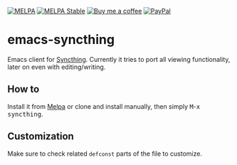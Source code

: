 [![MELPA][melpa-badge]][melpa-package]
[![MELPA Stable][melpa-stable-badge]][melpa-stable-package]
[![Buy me a coffee][bmc-badge]][bmc-link]
[![PayPal][ppl-badge]][ppl-link]

# emacs-syncthing

Emacs client for [Syncthing](https://syncthing.net). Currently it tries to port
all viewing functionality, later on even with editing/writing.

## How to

Install it from [Melpa](https://melpa.org/#/getting-started) or clone and
install manually, then simply <kbd>M</kbd>-<kbd>x</kbd> <kbd>syncthing</kbd>.

## Customization

Make sure to check related `defconst` parts of the file to customize.

[melpa-badge]: https://melpa.org/packages/syncthing-badge.svg
[melpa-package]: https://melpa.org/#/syncthing
[melpa-stable-badge]: https://stable.melpa.org/packages/syncthing-badge.svg
[melpa-stable-package]: https://stable.melpa.org/#/syncthing
[bmc-badge]: https://img.shields.io/badge/-buy_me_a%C2%A0coffee-gray?logo=buy-me-a-coffee
[bmc-link]: https://www.buymeacoffee.com/peterbadida
[ppl-badge]: https://img.shields.io/badge/-paypal-grey?logo=paypal
[ppl-link]: https://paypal.me/peterbadida
